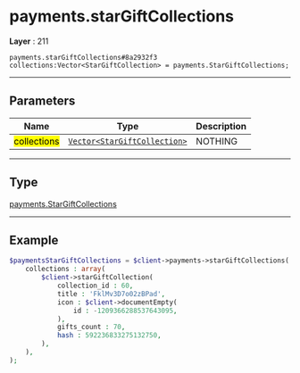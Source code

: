 # payments.starGiftCollections

**Layer** : 211

```tl
payments.starGiftCollections#8a2932f3 collections:Vector<StarGiftCollection> = payments.StarGiftCollections;
```

---

## Parameters

| Name | Type | Description |
| :---: | :---: | :--- |
| <mark>collections</mark> | [`Vector<StarGiftCollection>`](type/StarGiftCollection) | NOTHING |

---

## Type

[payments.StarGiftCollections](type/payments.StarGiftCollections)

---

## Example

```php
$paymentsStarGiftCollections = $client->payments->starGiftCollections(
	collections : array(
		$client->starGiftCollection(
			collection_id : 60,
			title : 'FklMv3D7o02zBPad',
			icon : $client->documentEmpty(
				id : -1209366288537643095,
			),
			gifts_count : 70,
			hash : 592236833275132750,
		),
	),
);
```